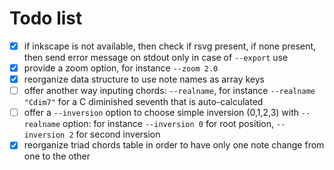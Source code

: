 # Todo list

- [x] if inkscape is not available, then check if rsvg present, if none present, then send error message on stdout only in case of `--export` use
- [x] provide a zoom option, for instance `--zoom 2.0`
- [x] reorganize data structure to use note names as array keys
- [ ] offer another way inputing chords: `--realname`, for instance `--realname "Cdim7"` for a C diminished seventh that is auto-calculated
- [ ] offer a `--inversion` option to choose simple inversion (0,1,2,3) with `--realname` option: for instance `--inversion 0` for root position, `--inversion 2` for second inversion
- [x] reorganize triad chords table in order to have only one note change from one to the other
